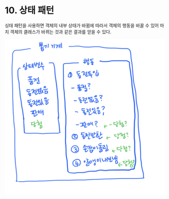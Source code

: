 # 10. 상태 패턴

싱태 패턴을 사용하면 객체의 내부 상태가 바뀜에 따라서 객체의 행동을 바꿀 수 있어 마치 객체의 클래스가 바뀌는 것과 같은 결과를 얻을 수 있다.

<img src= "./img/IMG_928C294A6484-1.jpeg" />